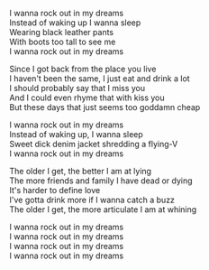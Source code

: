 I wanna rock out in my dreams  
Instead of waking up I wanna sleep  
Wearing black leather pants  
With boots too tall to see me  
I wanna rock out in my dreams

Since I got back from the place you live  
I haven't been the same, I just eat and drink a lot  
I should probably say that I miss you  
And I could even rhyme that with kiss you  
But these days that just seems too goddamn cheap

I wanna rock out in my dreams  
Instead of waking up, I wanna sleep  
Sweet dick denim jacket shredding a flying-V  
I wanna rock out in my dreams

The older I get, the better I am at lying  
The more friends and family I have dead or dying  
It's harder to define love  
I've gotta drink more if I wanna catch a buzz  
The older I get, the more articulate I am at whining

I wanna rock out in my dreams  
I wanna rock out in my dreams  
I wanna rock out in my dreams  
I wanna rock out in my dreams